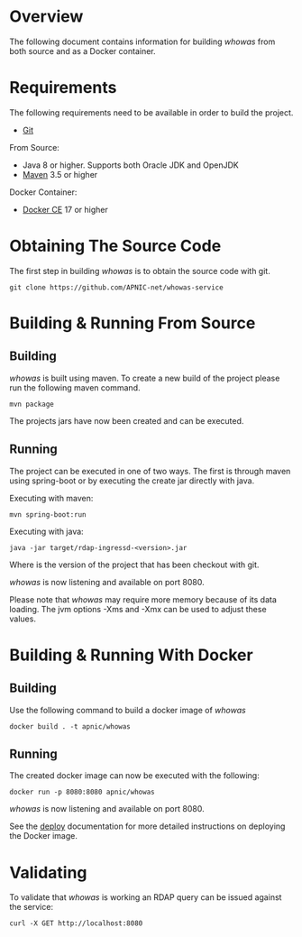 # Overview
The following document contains information for building *whowas* from both
source and as a Docker container.

# Requirements
The following requirements need to be available in order to build the project.

- [Git](https://git-scm.com/)

From Source:

- Java 8 or higher. Supports both Oracle JDK and OpenJDK
- [Maven](https://maven.apache.org/) 3.5 or higher

Docker Container:

- [Docker CE](https://www.docker.com/community-edition) 17 or higher

# Obtaining The Source Code

The first step in building *whowas* is to obtain the source code with
git.

```
git clone https://github.com/APNIC-net/whowas-service
```

# Building & Running From Source

## Building
*whowas* is built using maven. To create a new build of the project
please run the following maven command.

```
mvn package
```

The projects jars have now been created and can be executed.

## Running
The project can be executed in one of two ways. The first is through maven using
spring-boot or by executing the create jar directly with java.

Executing with maven:

```
mvn spring-boot:run
```

Executing with java:

```
java -jar target/rdap-ingressd-<version>.jar
```
Where <version> is the version of the project that has been checkout with git.

*whowas* is now listening and available on port 8080.

Please note that *whowas* may require more memory because of its data loading.
The jvm options -Xms and -Xmx can be used to adjust these values.

# Building & Running With Docker

## Building
Use the following command to build a docker image of *whowas*

```
docker build . -t apnic/whowas
```

## Running
The created docker image can now be executed with the following:

```
docker run -p 8080:8080 apnic/whowas
```

*whowas* is now listening and available on port 8080.

See the [deploy](deploy.md) documentation for more detailed instructions on
deploying the Docker image.

# Validating
To validate that *whowas* is working an RDAP query can be issued against
the service:

```
curl -X GET http://localhost:8080
```
